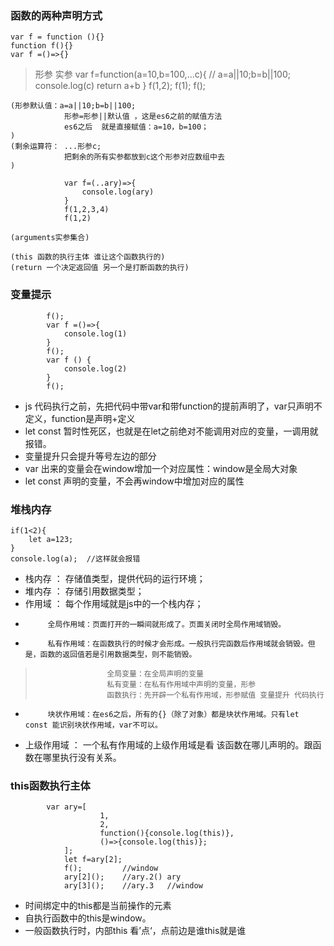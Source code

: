 ### 函数的两种声明方式
    var f = function (){}
    function f(){}
    var f =()=>{}

>形参 实参 
                var f=function(a=10,b=100,...c){
                        //  a=a||10;b=b||100; 
                    console.log(c)
                    return a+b
                }
                f(1,2);
                f(1);
                f();

    (形参默认值：a=a||10;b=b||100; 
                形参=形参||默认值 ，这是es6之前的赋值方法
                es6之后  就是直接赋值：a=10，b=100；
    )
    (剩余运算符： ...形参c; 
                把剩余的所有实参都放到c这个形参对应数组中去
    )

                var f=(..ary)=>{
                    console.log(ary)
                }
                f(1,2,3,4)
                f(1,2)

    (arguments实参集合)

    (this 函数的执行主体 谁让这个函数执行的)
    (return 一个决定返回值 另一个是打断函数的执行)

### 变量提示
            f();
            var f =()=>{
                console.log(1)
            }
            f();
            var f () {
                console.log(2)
            }
            f();

* js 代码执行之前，先把代码中带var和带function的提前声明了，var只声明不定义，function是声明+定义
* let const 暂时性死区，也就是在let之前绝对不能调用对应的变量，一调用就报错。
* 变量提升只会提升等号左边的部分
* var 出来的变量会在window增加一个对应属性：window是全局大对象
* let const 声明的变量，不会再window中增加对应的属性
  
### 堆栈内存
    if(1<2){
        let a=123;
    }
    console.log(a);  //这样就会报错

+ 栈内存 ： 存储值类型，提供代码的运行环境；
+ 堆内存 ： 存储引用数据类型；
+ 作用域 ： 每个作用域就是js中的一个栈内存；
+          全局作用域：页面打开的一瞬间就形成了。页面关闭时全局作用域销毁。
+          私有作用域：在函数执行的时候才会形成。一般执行完函数后作用域就会销毁。但是，函数的返回值若是引用数据类型，则不能销毁。
>                     全局变量：在全局声明的变量
>                     私有变量：在私有作用域中声明的变量，形参
>                     函数执行：先开辟一个私有作用域，形参赋值 变量提升 代码执行
+          块状作用域：在es6之后，所有的{}（除了对象）都是块状作用域。只有let const 能识别块状作用域，var不可以。
+ 上级作用域 ： 一个私有作用域的上级作用域是看 该函数在哪儿声明的。跟函数在哪里执行没有关系。

### this函数执行主体
            var ary=[
                        1,
                        2,
                        function(){console.log(this)},
                        ()=>{console.log(this)};
                ];
                let f=ary[2];
                f();         //window
                ary[2]();    //ary.2() ary
                ary[3]();    //ary.3   //window

- 时间绑定中的this都是当前操作的元素
- 自执行函数中的this是window。
- 一般函数执行时，内部this 看’点‘，点前边是谁this就是谁

           